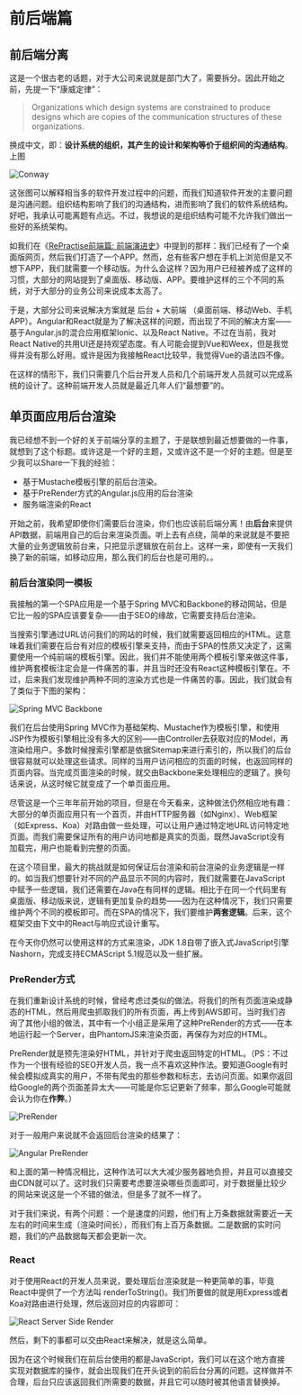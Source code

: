 前后端篇
===

前后端分离
---

这是一个很古老的话题，对于大公司来说就是部门大了，需要拆分。因此开始之前，先提一下“康威定律”：

> Organizations which design systems are constrained to produce designs which are copies of the communication structures of these organizations.

换成中文，即：**设计系统的组织，其产生的设计和架构等价于组织间的沟通结构**。上图

![Conway](http://articles.phodal.com/separation/conway.jpg)

这张图可以解释相当多的软件开发过程中的问题，而我们知道软件开发的主要问题是沟通问题。组织结构影响了我们的沟通结构，进而影响了我们的软件系统结构。好吧，我承认可能离题有点远。不过，我想说的是组织结构可能不允许我们做出一些好的系统架构。

如我们在《[RePractise前端篇: 前端演进史](http://mp.weixin.qq.com/s?src=3&timestamp=1467515714&ver=1&signature=z1onJvKn4TSrUmXm384CQUF1IZBVsLShsQ4DpmumN6xY0Gm5RR9XKdbf6ELzdRqg-mxdtxceTg-4-KrhYHZQC6wiSEWsP64vh0sl2Je4G16hnS6MsuZaD-u01HAENCSKuw3mQL-F2Gc5WYvti9SQlw==)》中提到的那样：我们已经有了一个桌面版网页，然后我们打造了一个APP。然而，总有些客户想在手机上浏览但是又不想下APP，我们就需要一个移动版。为什么会这样？因为用户已经被养成了这样的习惯，大部分的网站提到了桌面版、移动版、APP。要维护这样的三个不同的系统，对于大部分的业务公司来说成本太高了。

于是，大部分公司来说解决方案就是 后台 + 大前端 （桌面前端、移动Web、手机APP）。Angular和React就是为了解决这样的问题，而出现了不同的解决方案——基于Angular.js的混合应用框架Ionic、以及React Native。不过在当前，我对React Native的共用UI还是持观望态度。有人可能会提到Vue和Weex，但是我觉得并没有那么好用。或许是因为我接触React比较早，我觉得Vue的语法四不像。

在这样的情形下，我们只需要几个后台开发人员和几个前端开发人员就可以完成系统的设计了。这种前端开发人员就是最近几年人们“最想要”的。

单页面应用后台渲染
---

我已经想不到一个好的关于前端分享的主题了，于是联想到最近想要做的一件事，就想到了这个标题。或许这是一个好的主题，又或许这不是一个好的主题。但是至少我可以Share一下我的经验：

 - 基于Mustache模板引擎的前后台渲染。
 - 基于PreRender方式的Angular.js应用的后台渲染
 - 服务端渲染的React

开始之前，我希望即使你们需要后台渲染，你们也应该前后端分离！由**后台**来提供API数据，前端用自己的后台来渲染页面。听上去有点绕，简单的来说就是不要把大量的业务逻辑放前台来，只把显示逻辑放在前台上。这样一来，即使有一天我们换了新的前端，如移动应用，那么我们的后台也是可用的。。

### 前后台渲染同一模板

我接触的第一个SPA应用是一个基于Spring  MVC和Backbone的移动网站，但是它比一般的SPA应该要复杂——由于SEO的缘故，它需要支持后台渲染。

当搜索引擎通过URL访问我们的网站的时候，我们就需要返回相应的HTML。这意味着我们需要在后台有对应的模板引擎来支持，而由于SPA的性质又决定了，这需要使用一个纯前端的模板引擎。因此，我们并不能使用两个模板引擎来做这件事，维护两套模板注定会是一件痛苦的事，并且当时还没有React这种模板引擎在。不过，后来我们发现维护两种不同的渲染方式也是一件痛苦的事。因此，我们就会有了类似于下图的架构：

![Spring MVC Backbone](http://articles.phodal.com/separation/spring-backbone.png)

我们在后台使用Spring MVC作为基础架构、Mustache作为模板引擎，和使用JSP作为模板引擎相比没有多大的区别——由Controller去获取对应的Model，再渲染给用户。多数时候搜索引擎都是依据Sitemap来进行索引的，所以我们的后台很容易就可以处理这些请求。同样的当用户访问相应的页面的时候，也返回同样的页面内容。当完成页面渲染的时候，就交由Backbone来处理相应的逻辑了。换句话来说，从这时候它就变成了一个单页面应用。

尽管这是一个三年年前开始的项目，但是在今天看来，这种做法仍然相应地有趣： 大部分的单页面应用只有一个首页，并由HTTP服务器（如Nginx）、Web框架（如Express、Koa）对路由做一些处理，可以让用户通过特定地URL访问特定地页面。而我们需要保证所有的用户访问地都是真实的页面，既然JavaScript没有加载完，用户也能看到完整的页面。

在这个项目里，最大的挑战就是如何保证后台渲染和前台渲染的业务逻辑是一样的。如当我们想要针对不同的产品显示不同的内容时，我们就需要在JavaScript中赋予一些逻辑，我们还需要在Java在有同样的逻辑。相比于在同一个代码里有桌面版、移动版来说，逻辑有更加复杂的趋势——因为在这种情况下，我们只需要维护两个不同的模板即可。而在SPA的情况下，我们要维护**两套逻辑**。后来，这个框架交由下文中的React与响应式设计重写。

在今天你仍然可以使用这样的方式来渲染，JDK 1.8自带了嵌入式JavaScript引擎Nashorn，完成支持ECMAScript 5.1规范以及一些扩展。

### PreRender方式

在我们重新设计系统的时候，曾经考虑过类似的做法。将我们的所有页面渲染成静态的HTML，然后用爬虫抓取我们的所有页面，再上传到AWS即可。当时我们咨询了其他小组的做法，其中有一个小组正是采用了这种PreRender的方式——在本地运行起一个Server，由PhantomJS来渲染页面，再保存为对应的HTML。

PreRender就是预先渲染好HTML，并针对于爬虫返回特定的HTML。（PS：不过作为一个很有经验的SEO开发人员，我一点不喜欢这种作法。要知道Google有时候会模拟成真实的用户，不带有爬虫的那些参数和标志，去访问页面。如果你返回给Google的两个页面差异太大——可能是你忘记更新了频率，那么Google可能就会认为你在**作弊**。）

![PreRender](http://articles.phodal.com/separation/angular-prerender.jpg)

对于一般用户来说就不会返回后台渲染的结果了：

![Angular PreRender](http://articles.phodal.com/separation/angular-phantomjs-prereder.jpg)

和上面的第一种情况相比，这种作法可以大大减少服务器地负担，并且可以直接交由CDN就可以了。这时我们只需要考虑要渲染哪些页面即可，对于数据量比较少的网站来说这是一个不错的做法，但是多了就不一样了。

对于我们来说，有两个问题：一个是速度的问题，他们有上万条数据就需要近一天左右的时间来生成（渲染时间长），而我们有上百万条数据。二是数据的实时问题，我们的产品数据每天都会更新一次。

### React

对于使用React的开发人员来说，要处理后台渲染就是一种更简单的事，毕竟React中提供了一个方法叫 renderToString()。我们所要做的就是用Express或者Koa对路由进行处理，然后返回对应的内容即可：

![React Server Side Render](http://articles.phodal.com/separation/react-server-side-render.png)

然后，剩下的事都可以交由React来解决，就是这么简单。

因为在这个时候我们在前后台使用的都是JavaScript，我们可以在这个地方直接实现对数据库的操作，就会出现我们在开头说到的前后台分离的问题。这样做并不合理，后台只应该返回我们所需要的数据，并且它可以随时被其他语言替换掉。
